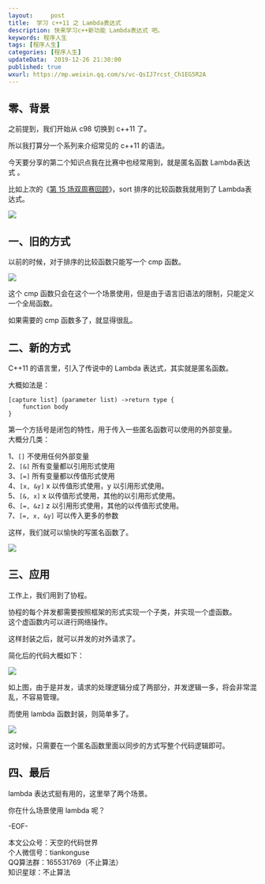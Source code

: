 ```yaml
---   
layout:     post  
title:  学习 c++11 之 Lambda表达式   
description: 快来学习c++新功能 Lambda表达式 吧。    
keywords: 程序人生  
tags: [程序人生]    
categories: [程序人生]  
updateData:  2019-12-26 21:30:00  
published: true  
wxurl: https://mp.weixin.qq.com/s/vc-QsIJ7rcst_Ch1EG5R2A  
---  
```



## 零、背景  


之前提到，我们开始从 c98 切换到 c++11 了。  


所以我打算分一个系列来介绍常见的 c++11 的语法。  


今天要分享的第二个知识点我在比赛中也经常用到，就是匿名函数 Lambda表达式 。  


比如上次的《[第 15 场双周赛回顾](https://mp.weixin.qq.com/s/9YwYxE_OsVK5e_qZfFzEjQ)》，sort 排序的比较函数我就用到了 Lambda表达式。  


![](https://res2019.tiankonguse.com/images/2019/12/18/002.png)  


## 一、旧的方式  


以前的时候，对于排序的比较函数只能写一个 cmp 函数。  


![](https://res2019.tiankonguse.com/images/2019/12/26/001.png)  


这个 cmp 函数只会在这个一个场景使用，但是由于语言旧语法的限制，只能定义一个全局函数。  


如果需要的 cmp 函数多了，就显得很乱。  


## 二、新的方式


C++11 的语言里，引入了传说中的 Lambda 表达式，其实就是匿名函数。  


大概如法是：  


```
[capture list] (parameter list) ->return type { 
    function body 
}
```

第一个方括号是闭包的特性，用于传入一些匿名函数可以使用的外部变量。  
大概分几类：  


1、`[]` 不使用任何外部变量  
2、`[&]` 所有变量都以引用形式使用  
3、`[=]` 所有变量都以传值形式使用  
4、`[x, &y]` x 以传值形式使用，y 以引用形式使用。  
5、`[&, x]` x 以传值形式使用，其他的以引用形式使用。  
6、`[=, &z]` z 以引用形式使用，其他的以传值形式使用。  
7、`[=, x, &y]` 可以传入更多的参数  


这样，我们就可以愉快的写匿名函数了。  


![](https://res2019.tiankonguse.com/images/2019/12/26/002.png)  


## 三、应用  


工作上，我们用到了协程。  


协程的每个并发都需要按照框架的形式实现一个子类，并实现一个虚函数。  
这个虚函数内可以进行网络操作。  


这样封装之后，就可以并发的对外请求了。  


简化后的代码大概如下：  


![](https://res2019.tiankonguse.com/images/2019/12/26/003.png)  


如上图，由于是并发，请求的处理逻辑分成了两部分，并发逻辑一多，将会非常混乱，不容易管理。  


而使用 lambda 函数封装，则简单多了。  


![](https://res2019.tiankonguse.com/images/2019/12/26/004.png)  


这时候，只需要在一个匿名函数里面以同步的方式写整个代码逻辑即可。  


## 四、最后  


lambda 表达式挺有用的，这里举了两个场景。  


你在什么场景使用 lambda 呢？  


-EOF-  


本文公众号：天空的代码世界  
个人微信号：tiankonguse  
QQ算法群：165531769（不止算法）  
知识星球：不止算法  

